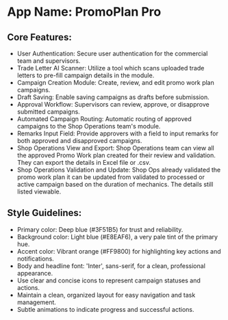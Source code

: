 # **App Name**: PromoPlan Pro

## Core Features:

- User Authentication: Secure user authentication for the commercial team and supervisors.
- Trade Letter AI Scanner: Utilize a tool which scans uploaded trade letters to pre-fill campaign details in the module.
- Campaign Creation Module: Create, review, and edit promo work plan campaigns.
- Draft Saving: Enable saving campaigns as drafts before submission.
- Approval Workflow: Supervisors can review, approve, or disapprove submitted campaigns.
- Automated Campaign Routing: Automatic routing of approved campaigns to the Shop Operations team's module.
- Remarks Input Field: Provide approvers with a field to input remarks for both approved and disapproved campaigns.
- Shop Operations View and Export: Shop Operations team can view all the approved Promo Work plan created for their review and validation. They can export the details in Excel file or .csv.
- Shop Operations Validation and Update: Shop Ops already validated the promo work plan it can be updated from validated to processed or active campaign based on the duration of mechanics. The details still listed viewable.

## Style Guidelines:

- Primary color: Deep blue (#3F51B5) for trust and reliability.
- Background color: Light blue (#E8EAF6), a very pale tint of the primary hue.
- Accent color: Vibrant orange (#FF9800) for highlighting key actions and notifications.
- Body and headline font: 'Inter', sans-serif, for a clean, professional appearance.
- Use clear and concise icons to represent campaign statuses and actions.
- Maintain a clean, organized layout for easy navigation and task management.
- Subtle animations to indicate progress and successful actions.
